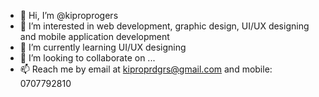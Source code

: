 - 👋 Hi, I’m @kiproprogers
- 👀 I’m interested in web development, graphic design, UI/UX designing and mobile application development
- 🌱 I’m currently learning UI/UX designing
- 💞️ I’m looking to collaborate on ...
- 📫 Reach me by email at kiproprdgrs@gmail.com and mobile: 0707792810

<!---
kiproprogers/kiproprogers is a ✨ special ✨ repository because its `README.md` (this file) appears on your GitHub profile.
You can click the Preview link to take a look at your changes.
--->
